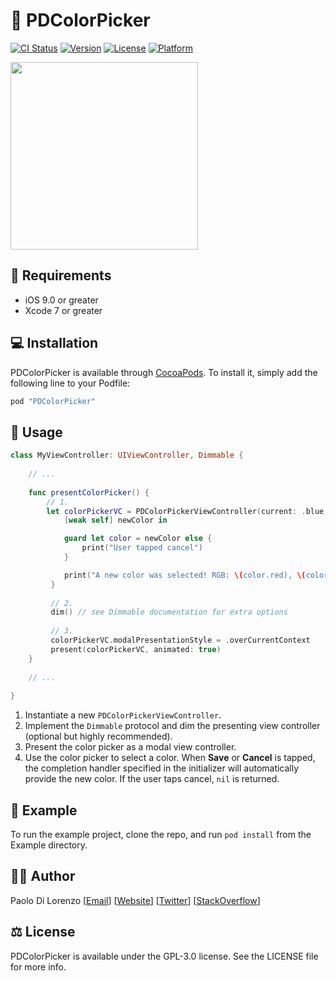 # 🎨 PDColorPicker

[![CI Status](http://img.shields.io/travis/pdil/PDColorPicker.svg?style=flat)](https://travis-ci.org/pdil/PDColorPicker)
[![Version](https://img.shields.io/cocoapods/v/PDColorPicker.svg?style=flat)](http://cocoapods.org/pods/PDColorPicker)
[![License](https://img.shields.io/cocoapods/l/PDColorPicker.svg?style=flat)](http://cocoapods.org/pods/PDColorPicker)
[![Platform](https://img.shields.io/cocoapods/p/PDColorPicker.svg?style=flat)](http://cocoapods.org/pods/PDColorPicker)

<img src="https://raw.githubusercontent.com/pdil/PDColorPicker/master/Resources/colorpicker.jpg" width=300>

## 📄 Requirements

* iOS 9.0 or greater
* Xcode 7 or greater

## 💻 Installation

PDColorPicker is available through [CocoaPods](http://cocoapods.org). To install
it, simply add the following line to your Podfile:

```ruby
pod "PDColorPicker"
```

## 📝 Usage

```swift
class MyViewController: UIViewController, Dimmable {
  
    // ...
  
    func presentColorPicker() {
        // 1.
        let colorPickerVC = PDColorPickerViewController(current: .blue, tintColor: .black) {
            [weak self] newColor in

            guard let color = newColor else {
                print("User tapped cancel")
            }

            print("A new color was selected! RGB: \(color.red), \(color.green), \(color.blue)")
         }
  
         // 2.
         dim() // see Dimmable documentation for extra options
    
         // 3.
         colorPickerVC.modalPresentationStyle = .overCurrentContext
         present(colorPickerVC, animated: true)
    }
  
    // ...
  
}
```

1. Instantiate a new `PDColorPickerViewController`.
2. Implement the `Dimmable` protocol and dim the presenting view controller (optional but highly recommended).
3. Present the color picker as a modal view controller.
4. Use the color picker to select a color. When **Save** or **Cancel** is tapped, the completion handler specified in the initializer will automatically provide the new color. If the user taps cancel, `nil` is returned.

## 📲 Example

To run the example project, clone the repo, and run `pod install` from the Example directory.

## 🙋‍♂️ Author

Paolo Di Lorenzo [[Email](mailto:paolo@dilorenzo.pl?subject=PDColorPicker)] [[Website](https://dilorenzo.pl)] [[Twitter](https://twitter.com/dilorenzopl)] [[StackOverflow](https://stackoverflow.com/users/7264964/paolo)]

## ⚖️ License

PDColorPicker is available under the GPL-3.0 license. See the LICENSE file for more info.
